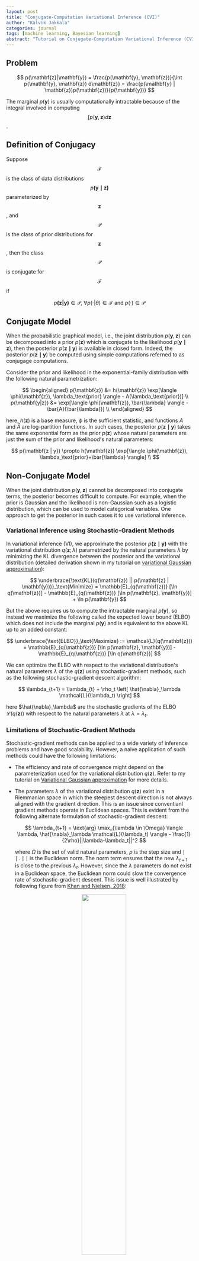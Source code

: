 ```yaml
---
layout: post
title: "Conjugate-Computation Variational Inference (CVI)"
author: "Kalvik Jakkala"
categories: journal
tags: [machine learning, Bayesian learning]
abstract: "Tutorial on Conjugate-Computation Variational Inference (CVI). A computationally efficient, modular, and parameter efficient generalization of variational inference with gradient descent."
---
```


## Problem

$$ p(\mathbf{z}|\mathbf{y}) = \frac{p(\mathbf{y}, \mathbf{z})}{\int p(\mathbf{y}, \mathbf{z}) d\mathbf{z}} = \frac{p(\mathbf{y} | \mathbf{z})p(\mathbf{z})}{p(\mathbf{y})} $$

The marginal $p(\mathbf{y})$ is usually computationally intractable because of the integral involved in computing $$\int p(\mathbf{y}, \mathbf{z}) d\mathbf{z}$$.

## Definition of Conjugacy
Suppose $$\mathcal{F}$$ is the class of data distributions
$$p\mathbf{(y\mid z)}$$ parameterized by $$\mathbf{z}$$, and $$\mathcal{P}$$ is the class of prior distributions for $$\mathbf{z}$$, then the class $$\mathcal{P}$$ is conjugate for $$\mathcal{F}$$ if

$$p\mathbf{(z|y)} \in \mathcal{P}, \ \forall p(·|\theta) \in \mathcal{F} \text{ and } p(·) \in \mathcal{P}$$

## Conjugate Model

When the probabilistic graphical model, i.e., the joint distribution $p(\mathbf{y}, \mathbf{z})$ can be decomposed into a prior $p(\mathbf{z})$ which is conjugate to the likelihood $p(\mathbf{y\mid z})$, then the posterior $p(\mathbf{z\mid y})$ is available in closed form. Indeed, the posterior $p(\mathbf{z\mid y})$ be computed using simple computations referned to as conjugage computations. 

Consider the prior and likelihood in the exponential-family distribution with the following natural parametrization:

$$
\begin{aligned}
p(\mathbf{z}) &= h(\mathbf{z}) \exp[\langle \phi(\mathbf{z}), \lambda_\text{prior} \rangle - A(\lambda_\text{prior})] \\
p(\mathbf{y|z}) &= \exp[\langle \phi(\mathbf{z}), \bar{\lambda} \rangle - \bar{A}(\bar{\lambda})] \\
\end{aligned}
$$

here, $h(\mathbf{z})$ is a base measure, $\phi$ is the sufficient statistic, and functions $A$ and $\bar{A}$ are log-partition functions. In such cases, the posterior $p(\mathbf{z\mid y})$ takes the same exponential form as the prior $p(\mathbf{z})$ whose natural parameters are just the sum of the prior and likelihood's natural parameters:

$$
p(\mathbf{z | y}) \propto h(\mathbf{z}) \exp[\langle \phi(\mathbf{z}), \lambda_\text{prior}+\bar{\lambda} \rangle] \\
$$

## Non-Conjugate Model

When the joint distribution $p(\mathbf{y}, \mathbf{z})$ cannot be decomposed into conjugate terms, the posterior becomes difficult to compute. For example, when the prior is Gaussian and the likelihood is non-Gaussian such as a logistic distribution, which can be used to model categorical variables. One approach to get the posterior in such cases it to use variational inference.

### Variational Inference using Stochastic-Gradient Methods

In variational inference (VI), we approximate the posterior $p\mathbf{(z\mid y)}$ with the variational distribution $q(\mathbf{z}; \lambda)$ parametrized by the natural parameters $\lambda$ by minimizing the KL divergence between the posterior and the variational distribution (detailed derivation shown in my tutorial on [variational Gaussian approximation](https://itskalvik.github.io/VGAFreeParams)):

$$
\underbrace{\text{KL}(q(\mathbf{z}) || p(\mathbf{z} | \mathbf{y}))}_\text{Minimize} = \mathbb{E}_{q(\mathbf{z})} [\ln q(\mathbf{z})] - \mathbb{E}_{q(\mathbf{z})} [\ln p(\mathbf{z}, \mathbf{y})] +  \ln p(\mathbf{y})
$$

But the above requires us to compute the intractable marginal $p(\mathbf{y})$, so instead we maximize the following called the expected lower bound (ELBO) which does not include the marginal $p(\mathbf{y})$ and is equivalent to the above KL up to an added constant:

$$
\underbrace{\text{ELBO}}_\text{Maximize} := \mathcal{L}(q(\mathbf{z})) = \mathbb{E}_{q(\mathbf{z})} [\ln p(\mathbf{z}, \mathbf{y})] - \mathbb{E}_{q(\mathbf{z})} [\ln q(\mathbf{z})]
$$

We can optimize the ELBO with respect to the variational distribution's natural parameters $\lambda$ of the $q(\mathbf{z})$ using stochastic-gradient methods, such as the following stochastic-gradient descent algorithm:

$$
\lambda_{t+1} = \lambda_{t} + \rho_t \left[ \hat{\nabla}_\lambda \mathcal{L}(\lambda_t) \right]
$$

here $\hat{\nabla}_\lambda$ are the stochastic gradients of the ELBO $\mathcal{L}(q(\mathbf{z}))$ with respect to the natural parameters $\lambda$ at $\lambda = \lambda_t$.

### Limitations of Stochastic-Gradient Methods

Stochastic-gradient methods can be applied to a wide variety of inference problems and have good scalability. However, a naive application of such methods could have the following limitations:

* The efficiency and rate of convergence might depend on the parameterization used for the variational distribution $q(\mathbf{z})$. Refer to my tutorial on [Variational Gaussian approximation](https://itskalvik.github.io/VGAFreeParams) for more details.

* The parameters $\lambda$ of the variational distribution $q(\mathbf{z})$ exist in a Riemmanian space in which the steepest descent direction is not always aligned with the gradient direction. This is an issue since conventianl gradient methods operate in Euclidean spaces. This is evident from the following alternate formulation of stochastic-gradient descent:

    $$
    \lambda_{t+1} = \text{arg} \max_{\lambda \in \Omega} \langle \lambda, \hat{\nabla}_\lambda \mathcal{L}(\lambda_t) \rangle - \frac{1}{2\rho}||\lambda-\lambda_t||^2
    $$

    where $\Omega$ is the set of valid natural parameters, $\rho$ is the step size and $\mid\mid.\mid\mid$ is the Euclidean norm. The norm term ensures that the new $\lambda_{t+1}$ is close to the previous $\lambda_{t}$. However, since the $\lambda$ parameters do not exist in a Euclidean space, the Euclidean norm could slow the convergence rate of stochastic-gradient descent. This issue is well illustrated by following figure from [Khan and Nielsen, 2018](https://arxiv.org/pdf/1807.04489.pdf):

    <center> <img src="{{ site.github.url }}/assets/img/param_dist.png" width="50%"> </center>

    We see that both cases have the same Euclidean distance even though the top figure has no overlap between the two distributions and the bottom figure has a significant overlap.

* Consider the case when the joint distribution $p(\mathbf{y}, \mathbf{z})$ can be decomposed into a set of conjugate and non-conjugate terms. For instance, when using VI for Gaussian processes, we usually fix the variational distribution $q(\mathbf{z})$ to be a Gaussian and the prior $p(\mathbf{z})$ to also be a Gaussian even if the likelihood is non-Gaussian. In such cases, even though the exact posterior might not belong to the Gaussian distribution, we force conjugacy by fixing the prior and posterior distributions. As such, we can say that the joint distribution $p(\mathbf{y}, \mathbf{z})$ is decomposed into a non-conjugate component (likelihood $p(\mathbf{y \mid z})$) and conjugate component (prior $p(\mathbf{z})$). When considering such problems, it is possible that the conjugate terms in the ELBO might have a closed-form expression and may not require any stochastic approximations.

### Conjugate-Computation Varational Inference (CVI) 

Conjugate-Computation Varational Inference addresses the above mentioned limitations while making the following two assumptions:

#### Assumption 1

The variational distribution $q(\mathbf{z}; \lambda)$ is a minimal exponential-family distribution:

$$
q(\mathbf{z}; \lambda) = h(\mathbf{z}) \exp \left\{ \langle \phi(\mathbf{z}), \lambda \rangle - A(\lambda) \right\}
$$

with $\lambda$ are the natural parameters. Refer to my [tutorial on natural parameters for more details](https://itskalvik.github.io/NaturalParams). The minimal representation implies that there is a one-to-one mapping between the natural parameters $\lambda$ and the mean parameters $\eta := \mathbb{E}_q[\phi(\mathbf{z})]$. Indeed, being able to switch between the natural parametrization and mean parametrization plays a critical role in deriving the CVI method. 

#### Assumption 2

The joint distribution $p(\mathbf{y}, \mathbf{z})$ can be decomposed into a non-conjugate term $\tilde{p}_{nc}$ and a conjugate term $\tilde{p}_c$. The conjugate term $\tilde{p}_c$ takes the same form as the variational distribution $q(\mathbf{z})$:

$$
\begin{aligned}
p(\mathbf{y}, \mathbf{z}) & \propto \tilde{p}_{nc}(\mathbf{y, z})\tilde{p}_c(\mathbf{y, z}) \\
\tilde{p}_c(\mathbf{y, z}) & \propto h(\mathbf{z}) \exp {\langle \phi(\mathbf{z}), \lambda_c \rangle}
\end{aligned}
$$

Note that these assumptions not particularly restrictive. Indeed, the exponential-family distribution is a rich class of distributions, which includes the Gaussian distribution. Also, it is common to a assume Gaussian prior when using VI, which together with Assumption 1, satisfies Assumption 2. However, if there is no conjugate term in the joint distribution $p(\mathbf{y}, \mathbf{z})$, CVI might not have any advantage over stochastic-gradient based VI.

#### Main Theorem
Let us assume that the joint distribution $p(\mathbf{y}, \mathbf{z})$ can be decomposed into the following non-conjugate and conjugate terms:

$$
\begin{aligned}
p(\mathbf{y}, \mathbf{z}) & \propto \tilde{p}_{nc}(\mathbf{y, z}) \quad \ \ \tilde{p}_c(\mathbf{y, z}) \\
                          & \propto \underbrace{p(\mathbf{y|z})}_{\substack{\text{Non-Gaussian} \\ \text{Likelihood}}} \ \underbrace{p(\mathbf{z})}_\text{Gaussian Prior}
\end{aligned}
$$

The original derivation is more general and does not limit the likelihood to be the non-conjugate term and the prior to be the conjugate term of the joint distribution $p(\mathbf{y}, \mathbf{z})$. However, I found it easier to follow the derivation by assuming the above realizations of the non-conjugate and conjugate terms.

The CVI method derivation starts by considering the following mirror-descent algorithm which replaces the Euclidean norm in the stochastic-gradient descent algorithm with the Bergman divergence and operates on the mean parametization $\eta$ of the variational distribution $q(\mathbf{z})$ to optimize the ELBO:

$$
\eta_{t+1} = \text{arg} \max_{\eta \in \mathcal{M}} \langle \eta, \hat{\nabla}_\eta \tilde{\mathcal{L}}(\eta_t) \rangle - \frac{1}{\beta_t} \mathbb{B}_{A^*}(\eta||\eta_t)
$$

here $\tilde{\mathcal{L}}$ is the ELBO that operates on the mean parameters $\eta$ of the variational distribution. $A^{\*}(\eta)$ is the convex-conjugate of the log-partition function $A(\lambda)$, $\mathbb{B}_{A^\*}$ is the bergman divergence induced by $A^*$ over $\mathcal{M}$, and $\beta_t > 0$ is the step size. 

The exact form of the Bergman divergence varies based on the space in which the variables belong to. In our case, for exponential-family distributions, the Bergman divergence is equal to the KL divergence (Refer to [Amari, 2016](https://link.springer.com/book/10.1007/978-4-431-55978-8) chapter 1 for the detailed derivation.), giving us the following updates: 

$$
\eta_{t+1} = \text{arg} \max_{\eta \in \mathcal{M}} \langle \eta, \hat{\nabla}_\eta \tilde{\mathcal{L}}(\eta_t) \rangle - \frac{1}{\beta_t} \text{KL}(q(\mathbf{z};\eta)||q(\mathbf{z};\eta_t))
$$

Using the KL term to regularize our updates instead of using the Euclidean norm makes more sense, as the KL divergence is able to better capture the distance between two distributions (note the the KL divergence is assymetric). The above updates are also equal to using natural gradient descent in the natural parameter space $\Omega$, in which the gradient update are scaled by the fisher information matrix $\mathbf{F}(\lambda)$ to align the gradients with the steepest descent direction when operating in Riemannian spaces as we do here:

$$
\begin{aligned}
\lambda_{t+1} &= \text{arg} \max_{\lambda \in \Omega} \langle \lambda, \hat{\nabla}_\lambda \mathcal{L}(\lambda_t) \rangle - \frac{1}{2\rho_t} (\lambda - \lambda_t)^\top \mathbf{F}(\lambda_t) (\lambda - \lambda_t) \\
\implies & \lambda_{t+1} =  \lambda_t + \rho_t \underbrace{[\mathbf{F}(\lambda_t)]^{-1} \hat{\nabla}_\lambda \mathcal{L}(\lambda_t)}_\text{natural gradient $\tilde{\nabla}_\lambda$}
\end{aligned}
$$

here the fisher information matrix $$\mathbf{F}(\lambda) = \mathbb{E}_{q_\lambda}[\nabla_\lambda \log q_\lambda(\mathbf{z}) \nabla_\lambda \log q_\lambda(\mathbf{z})^\top]$$. However, [Khan and lin, 2017](https://arxiv.org/abs/1703.04265) showed that we do not have to explicitly compute the fisher information matrix and invert it to computing the natural gradients for the conjugate terms of the ELBO $\mathcal{L}$. Indeed, we can leverage the one-to-one mapping between the mean and natural parametrization of exponential-family distributions to get the following natural gradients $\tilde{\nabla}_\lambda$:

$$
\begin{aligned}
\tilde{\nabla}_\lambda \mathbb{E}_q \left[ \log \frac{p(\mathbf{z}; \lambda_\text{prior})}{q(\mathbf{z}; \lambda)} \right] &= [\mathbf{F}(\lambda)]^{-1} \hat{\nabla}\mathbb{E}_q [\phi(\mathbf{z})^\top (\lambda_\text{prior}-\lambda) + A(\lambda)] \\
&= \lambda_\text{prior} - \lambda
\end{aligned}
$$
